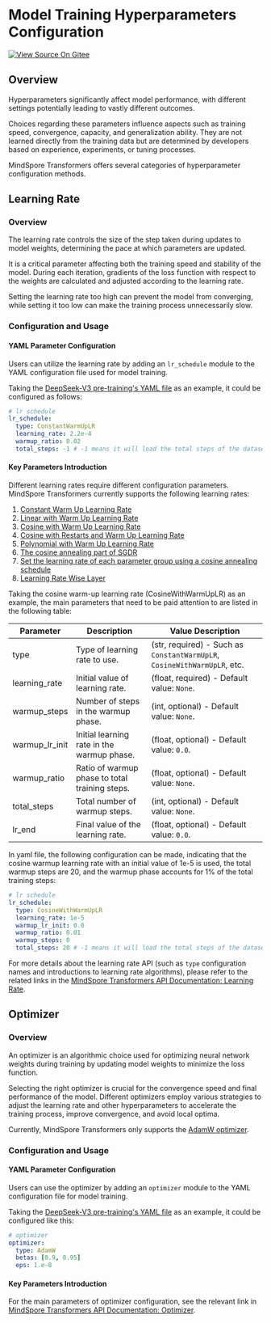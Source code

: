 # Model Training Hyperparameters Configuration

[![View Source On Gitee](https://mindspore-website.obs.cn-north-4.myhuaweicloud.com/website-images/master/resource/_static/logo_source_en.svg)](https://gitee.com/mindspore/docs/blob/master/docs/mindformers/docs/source_en/feature/training_hyperparameters.md)

## Overview

Hyperparameters significantly affect model performance, with different settings potentially leading to vastly different outcomes.

Choices regarding these parameters influence aspects such as training speed, convergence, capacity, and generalization ability. They are not learned directly from the training data but are determined by developers based on experience, experiments, or tuning processes.

MindSpore Transformers offers several categories of hyperparameter configuration methods.

## Learning Rate

### Overview

The learning rate controls the size of the step taken during updates to model weights, determining the pace at which parameters are updated.

It is a critical parameter affecting both the training speed and stability of the model. During each iteration, gradients of the loss function with respect to the weights are calculated and adjusted according to the learning rate.

Setting the learning rate too high can prevent the model from converging, while setting it too low can make the training process unnecessarily slow.

### Configuration and Usage

#### YAML Parameter Configuration

Users can utilize the learning rate by adding an `lr_schedule` module to the YAML configuration file used for model training.

Taking the [DeepSeek-V3 pre-training's YAML file](https://gitee.com/mindspore/mindformers/blob/dev/research/deepseek3/deepseek3_671b/pretrain_deepseek3_671b.yaml#L31) as an example, it could be configured as follows:

```yaml
# lr schedule
lr_schedule:
  type: ConstantWarmUpLR
  learning_rate: 2.2e-4
  warmup_ratio: 0.02
  total_steps: -1 # -1 means it will load the total steps of the dataset
```

#### Key Parameters Introduction

Different learning rates require different configuration parameters. MindSpore Transformers currently supports the following learning rates:

1. [Constant Warm Up Learning Rate](https://www.mindspore.cn/mindformers/docs/en/dev/core/mindformers.core.ConstantWarmUpLR.html)
2. [Linear with Warm Up Learning Rate](https://www.mindspore.cn/mindformers/docs/en/dev/core/mindformers.core.LinearWithWarmUpLR.html)
3. [Cosine with Warm Up Learning Rate](https://www.mindspore.cn/mindformers/docs/en/dev/core/mindformers.core.CosineWithWarmUpLR.html)
4. [Cosine with Restarts and Warm Up Learning Rate](https://www.mindspore.cn/mindformers/docs/en/dev/core/mindformers.core.CosineWithRestartsAndWarmUpLR.html)
5. [Polynomial with Warm Up Learning Rate](https://www.mindspore.cn/mindformers/docs/en/dev/core/mindformers.core.PolynomialWithWarmUpLR.html)
6. [The cosine annealing part of SGDR](https://www.mindspore.cn/mindformers/docs/en/dev/core/mindformers.core.CosineAnnealingLR.html)
7. [Set the learning rate of each parameter group using a cosine annealing schedule](https://www.mindspore.cn/mindformers/docs/en/dev/core/mindformers.core.CosineAnnealingWarmRestarts.html)
8. [Learning Rate Wise Layer](https://www.mindspore.cn/mindformers/docs/en/dev/core/mindformers.core.LearningRateWiseLayer.html)

Taking the cosine warm-up learning rate (CosineWithWarmUpLR) as an example, the main parameters that need to be paid attention to are listed in the following table:

| Parameter      | Description                                    | Value Description                                                        |
|----------------|------------------------------------------------|--------------------------------------------------------------------------|
| type           | Type of learning rate to use.                  | (str, required) - Such as `ConstantWarmUpLR`, `CosineWithWarmUpLR`, etc. |
| learning_rate  | Initial value of learning rate.                | (float, required) - Default value: `None`.                               |
| warmup_steps   | Number of steps in the warmup phase.           | (int, optional) - Default value: `None`.                                 |
| warmup_lr_init | Initial learning rate in the warmup phase.     | (float, optional) - Default value: `0.0`.                                |
| warmup_ratio   | Ratio of warmup phase to total training steps. | (float, optional) - Default value: `None`.                               |
| total_steps    | Total number of warmup steps.                  | (int, optional) - Default value: `None`.                                 |
| lr_end         | Final value of the learning rate.              | (float, optional) - Default value: `0.0`.                                |

In yaml file, the following configuration can be made, indicating that the cosine warmup learning rate with an initial value of 1e-5 is used, the total warmup steps are 20, and the warmup phase accounts for 1% of the total training steps:

```yaml
# lr schedule
lr_schedule:
  type: CosineWithWarmUpLR
  learning_rate: 1e-5
  warmup_lr_init: 0.0
  warmup_ratio: 0.01
  warmup_steps: 0
  total_steps: 20 # -1 means it will load the total steps of the dataset
```

For more details about the learning rate API (such as `type` configuration names and introductions to learning rate algorithms), please refer to the related links in the [MindSpore Transformers API Documentation: Learning Rate](https://www.mindspore.cn/mindformers/docs/en/dev/mindformers.core.html#learning-rate).

## Optimizer

### Overview

An optimizer is an algorithmic choice used for optimizing neural network weights during training by updating model weights to minimize the loss function.

Selecting the right optimizer is crucial for the convergence speed and final performance of the model. Different optimizers employ various strategies to adjust the learning rate and other hyperparameters to accelerate the training process, improve convergence, and avoid local optima.

Currently, MindSpore Transformers only supports the [AdamW optimizer](https://www.mindspore.cn/mindformers/docs/en/dev/mindformers.core.html#optimizer).

### Configuration and Usage

#### YAML Parameter Configuration

Users can use the optimizer by adding an `optimizer` module to the YAML configuration file for model training.

Taking the [DeepSeek-V3 pre-training's YAML file](https://gitee.com/mindspore/mindformers/blob/dev/research/deepseek3/deepseek3_671b/pretrain_deepseek3_671b.yaml#L24) as an example, it could be configured like this:

```yaml
# optimizer
optimizer:
  type: AdamW
  betas: [0.9, 0.95]
  eps: 1.e-8
```

#### Key Parameters Introduction

For the main parameters of optimizer configuration, see the relevant link in [MindSpore Transformers API Documentation: Optimizer](https://www.mindspore.cn/mindformers/docs/en/dev/core/mindformers.core.AdamW.html#mindformers.core.AdamW).
